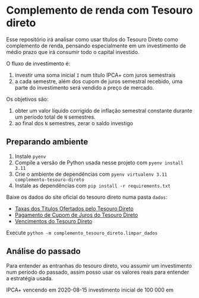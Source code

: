 # Complemento de renda com Tesouro direto

Esse repositório irá analisar como usar títulos do Tesouro Direto como complemento de renda, pensando especialmente em
um investimento de médio prazo que irá consumir todo o capital investido.

O fluxo de investimento é:

1. investir uma soma inicial `I` num título IPCA+ com juros semestrais
2. a cada semestre, além dos cupom de juros semestral recebido, uma parte do investimento será vendido a preço de
  mercado.

Os objetivos são:

1. obter um valor líquido corrigido de inflação semestral constante durante um período total de `N` semestres.
2. ao final dos `N` semestres, zerar o saldo investigo

## Preparando ambiente

1. Instale `pyenv`
2. Compile a versão de Python usada nesse projeto com `pyenv install 3.11`
3. Crie o ambiente de dependências com `pyenv virtualenv 3.11 complemento-tesouro-direto`
4. Instale as dependências com `pip install -r requirements.txt`

Baixe os dados do site oficial do tesouro direto numa pasta `dados`:
- [Taxas dos Títulos Ofertados pelo Tesouro Direto](http://www.tesourotransparente.gov.br/ckan/dataset/taxas-dos-titulos-ofertados-pelo-tesouro-direto/resource/796d2059-14e9-44e3-80c9-2d9e30b405c1)
- [Pagamento de Cupom de Juros do Tesouro Direto](http://www.tesourotransparente.gov.br/ckan/dataset/resgates-do-tesouro-direto/resource/de2af5cf-9dbd-4566-b933-da6871cce030)
- [Vencimentos do Tesouro Direto](http://www.tesourotransparente.gov.br/ckan/dataset/resgates-do-tesouro-direto/resource/9180ec46-5d73-49ab-bd26-f16e2b323f74)

Execute `python -m complemento_tesouro_direto.limpar_dados`

## Análise do passado

Para entender as entranhas do tesouro direto, vou assumir um investimento num período do passado, assim posso usar os
valores reais para entender a estratégia usada.

IPCA+ vencendo em 2020-08-15
investimento inicial de 100 000 em 
